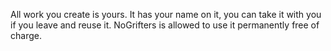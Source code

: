 All work you create is yours. It has your name on it, you can take it with you if you leave and reuse it. NoGrifters is allowed to use it permanently free of charge.

